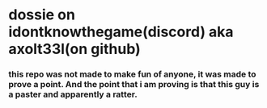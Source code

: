 #  dossie on idontknowthegame(discord) aka axolt33l(on github)

### this repo was not made to make fun of anyone, it was made to prove a point. And the point that i am proving is that this guy is a paster and apparently a ratter.


